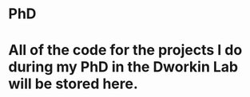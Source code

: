 # PhD
# All of the code for the projects I do during my PhD in the Dworkin Lab will be stored here.
